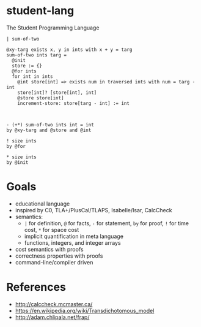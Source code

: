 # student-lang

The Student Programming Language

```
| sum-of-two

@xy-targ exists x, y in ints with x + y = targ
sum-of-two ints targ =
  @init
  store := {}
  @for ints
  for int in ints
    @int store[int] => exists num in traversed ints with num = targ - int
    store[int]? [store[int], int]
    @store store[int]
    increment-store: store[targ - int] := int



- (+*) sum-of-two ints int = int
by @xy-targ and @store and @int

! size ints
by @for

* size ints
by @init
```

# Goals

- educational language
- inspired by C0, TLA+/PlusCal/TLAPS, Isabelle/Isar, CalcCheck
- semantics:
  - `|` for definition, `@` for facts, `-` for statement, `by` for proof, `!` for time cost, `*` for space cost
  - implicit quantification in meta language
  - functions, integers, and integer arrays
- cost semantics with proofs
- correctness properties with proofs
- command-line/compiler driven


# References

- http://calccheck.mcmaster.ca/
- https://en.wikipedia.org/wiki/Transdichotomous_model
- http://adam.chlipala.net/frap/

